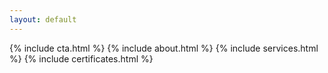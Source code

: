 ```yaml
---
layout: default
---
```


{% include cta.html %}
{% include about.html %}
{% include services.html %}
{% include certificates.html %}
